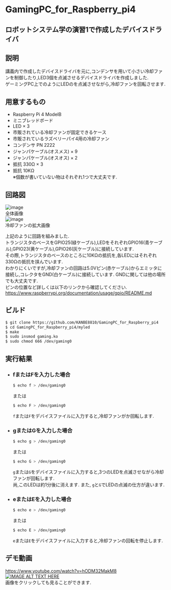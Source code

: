 # GamingPC_for_Raspberry_pi4
ロボットシステム学の演習1で作成したデバイスドライバ
---
## 説明
講義内で作成したデバイスドライバを元に,コンデンサを用いて小さい冷却ファンを制御したり,LED3個を点滅させるデバイスドライバを作成しました.<br>
ゲーミングPC上でのようにLEDのを点滅させながら,冷却ファンを回転させます.

## 用意するもの
- Raspberry Pi 4 ModelB
- ミニブレッドボード
- LED × 3
- 市販されている冷却ファンが固定できるケース
- 市販されているラズベリーパイ4用の冷却ファン
- コンデンサ PN 2222
- ジャンパケーブル(オスメス) × 9
- ジャンパケーブル(オスオス) × 2
- 抵抗 330Ω × 3
- 抵抗 10KΩ<br>
※個数が書いていない物はそれぞれ1つで大丈夫です.

## 回路図
![image](https://user-images.githubusercontent.com/50877609/100971898-256bbf80-357b-11eb-9c59-ed0034a285fe.png)<br>
全体画像<br>
![image](https://user-images.githubusercontent.com/50877609/101059979-3ac00880-35d2-11eb-88b9-1d196904395a.png)<br>
冷却ファンの拡大画像<br>

上記のように回路を組みました.<br>
トランジスタのベースをGPIO25(緑ケーブル),LEDをそれぞれGPIO16(青ケーブル),GPIO23(黄ケーブル),GPIO26(灰ケーブル)に接続しています.<br>
その際,トランジスタのベースのところに10KΩの抵抗を,各LEDにはそれぞれ330Ωの抵抗を挟んでいます.<br>
わかりにくいですが,冷却ファンの回路は5.0Vピン(赤ケーブル)からエミッタに接続し,コレクタをGND(白ケーブル)に接続しています.
GNDに関しては他の場所でも大丈夫です.<br>
ピンの位置など詳しくは以下のリンクから確認してください.<br>
https://www.raspberrypi.org/documentation/usage/gpio/README.md

## ビルド
```sh
$ git clone https://github.com/KANBE8810/GamingPC_for_Raspberry_pi4
$ cd GamingPC_for_Raspberry_pi4/myled  
$ make
$ sudo insmod gaming.ko  
$ sudo chmod 666 /dev/gaming0  
```
## 実行結果
* ### fまたはFを入力した場合
  ```sh
  $ echo f > /dev/gaming0
  ```
  または
  ```sh
  $ echo F > /dev/gaming0
  ```
  `f`または`F`をデバイスファイルに入力すると,冷却ファンがか回転します.

* ### gまたはGを入力した場合
  ```sh
  $ echo g > /dev/gaming0
  ```
  または
  ```sh
  $ echo G > /dev/gaming0
  ```
  `g`または`G`をデバイスファイルに入力すると,3つのLEDを点滅させながら冷却ファンが回転します.<br>
  尚,このLEDは約1分後に消えます.
  また, `g`と`G`でLEDの点滅の仕方が違います.

* ### eまたはEを入力した場合
  ```sh
  $ echo e > /dev/gaming0
  ```
  または
  ```sh
  $ echo E > /dev/gaming0
  ```
  `e`または`E`をデバイスファイルに入力すると,冷却ファンの回転を停止します.

## デモ動画
https://www.youtube.com/watch?v=hODM32MakM8<br>
[![IMAGE ALT TEXT HERE](http://img.youtube.com/vi/hODM32MakM8/0.jpg)](http://www.youtube.com/watch?v=hODM32MakM8)<br>
画像をクリックしても見ることができます.

